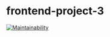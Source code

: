 # frontend-project-3
[![Maintainability](https://api.codeclimate.com/v1/badges/0d1ce972d237fdb37629/maintainability)](https://codeclimate.com/github/AndreyPiganov/frontend-project-3/maintainability)